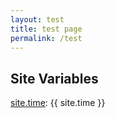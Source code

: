 ```yaml
---
layout: test
title: test page
permalink: /test
---
```


Site Variables
--------------

<u>site.time</u>: {{ site.time }}
